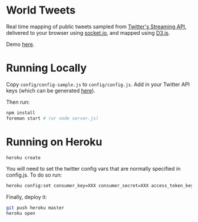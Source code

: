 World Tweets
===========

Real time mapping of public tweets sampled from [Twitter's Streaming API](https://dev.twitter.com/docs/streaming-apis/streams/public), delivered to your browser using [socket.io](http://socket.io), and mapped using [D3.js](http://d3js.org).

Demo [here](http://worldtweets.abailin.com).


# Running Locally
Copy `config/config-sample.js` to `config/config.js`. Add in your Twitter API keys (which can be generated [here](https://dev.twitter.com/apps/new)).

Then run:
``` bash
npm install
foreman start # (or node server.js)
```


# Running on Heroku

``` bash
heroku create
```

You will need to set the twitter config vars that are normally specified in config.js. To do so run:

``` bash
heroku config:set consumer_key=XXX consumer_secret=XXX access_token_key=XXX access_token_secret=XXX
```

Finally, deploy it:

``` bash
git push heroku master
heroku open
```

